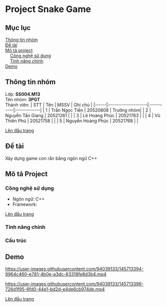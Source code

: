 # Project Snake Game
<a name="top"><a>
## Mục lục

[Thông tin nhóm](#info)\
[Đề tài](#topic)\
[Mô tả project](#project)\
&nbsp;&nbsp;&nbsp; [Công nghệ sử dụng](#use)\
&nbsp;&nbsp;&nbsp; [Tính năng chính](#main-feature)\
[Demo](#demo)

## Thông tin nhóm <a name="info"></a>

Lớp: **SS004.M13** \
Tên nhóm: **3PGT** \
Thành viên:
| STT  | Tên                | MSSV      | Ghi chú     |
|:-----|:-------------------|:----------|:------------|
|  1   |   Trần Ngọc Tiến   | 20520808  |  Trưởng nhóm|
|  2   |  Nguyễn Tấn Giang  | 20521261  |             |
|  3   |  Lê Hoàng Phúc     | 20521763  |             |
|  4   |    Vũ Thiên Phú    | 20521758  |             |
|  5   | Nguyễn Hoàng Phúc  | 20521768  |             |

[Lên đầu trang](#top)
## Đề tài <a name="topic"></a>

Xây dựng game con rắn bằng ngôn ngữ C++

## Mô tả Project <a name="project"></a>

### Công nghệ sử dụng <a name="use"></a>

- Ngôn ngữ: C++
- Framework: 

[Lên đầu trang](#top)
### Tính năng chính <a name="main-feature"></a>


### Cấu trúc

## Demo <a name="demo"></a>
  
https://user-images.githubusercontent.com/94039133/145713394-9964c460-e781-4b0e-a3dc-83318fe8d3b4.mp4


https://user-images.githubusercontent.com/94039133/145713396-726d1f95-6fd0-44e1-bd2d-e4de6cb974de.mp4


[Lên đầu trang](#top)
